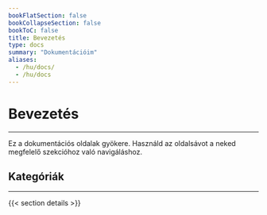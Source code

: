 ```yaml
---
bookFlatSection: false
bookCollapseSection: false
bookToC: false
title: Bevezetés
type: docs
summary: "Dokumentációim"
aliases:
  - /hu/docs/
  - /hu/docs
---
```


<!-- markdownlint-disable MD025 -->

# Bevezetés

---

Ez a dokumentációs oldalak gyökere. Használd az oldalsávot a neked megfelelő szekcióhoz való navigáláshoz.

## Kategóriák

---

{{< section details >}}
